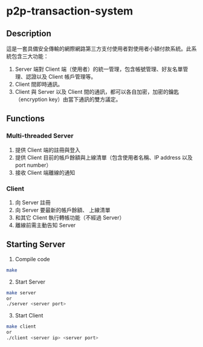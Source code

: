 # p2p-transaction-system

## Description

這是一套具備安全傳輸的網際網路第三方支付使用者對使用者小額付款系統。此系統包含三大功能：

1. Server 端對 Client 端（使用者）的統一管理，包含帳號管理、好友名單管理、認證以及 Client 帳戶管理等。
2. Client 間即時通訊。
3. Client 與 Server 以及 Client 間的通訊，都可以各自加密，加密的鑰匙（encryption key）由當下通訊的雙方議定。

## Functions

### Multi-threaded Server

1. 提供 Client 端的註冊與登入
2. 提供 Client 目前的帳戶餘額與上線清單（包含使用者名稱、IP address 以及 port number）
3. 接收 Client 端離線的通知

### Client

1. 向 Server 註冊
2. 向 Server 要最新的帳戶餘額、 上線清單
3. 和其它 Client 執行轉帳功能（不經過 Server）
4. 離線前需主動告知 Server

## Starting Server

1. Compile code

```sh
make
```

2. Start Server

```sh
make server
or
./server <server port>
```

3. Start Client

```sh
make client
or
./client <server ip> <server port>
```

